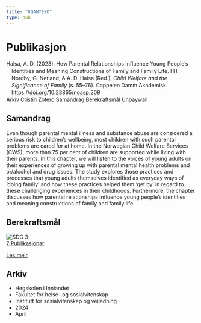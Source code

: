 ```yaml
---
title: "8QAWYEYD"
type: pub
---
```

<h1>Publikasjon</h1>
<article id="csl-bib-container-8QAWYEYD" class="csl-bib-container">
  <div class="csl-bib-body" style="line-height: 1.35; padding-left: 1em; text-indent:-1em;">
  <div class="csl-entry">Halsa, A. D. (2023). How Parental Relationships Influence Young People&#x2019;s Identities and Meaning Constructions of Family and Family Life. I H. Nordby, G. Netland, &amp; A. D. Halsa (Red.), <i>Child Welfare and the Significance of Family</i> (s. 55&#x2013;76). Cappelen Damm Akademisk. <a href="https://doi.org/10.23865/noasp.209">https://doi.org/10.23865/noasp.209</a></div>
</div>
  <div class="csl-bib-buttons">
    <a href="#taxonomy-article-8QAWYEYD" class="csl-bib-button">Arkiv</a>
    <a href="https://app.cristin.no/results/show.jsf?id=2260068" alt="Cristin URL" class="csl-bib-button">Cristin</a>
    <a href="http://zotero.org/groups/5402882/items/8QAWYEYD" alt="Zotero URL" class="csl-bib-button">Zotero</a>
    <a href="#abstract-article-8QAWYEYD" class="csl-bib-button">Samandrag</a>
    <a href="#sdg-article-8QAWYEYD" class="csl-bib-button">Berekraftsmål</a>
    <a href="https://press.nordicopenaccess.no/index.php/noasp/catalog/download/209/1167/9777" class="csl-bib-button">Unpaywall</a>
  </div>
  <div id="csl-bib-meta-container-8QAWYEYD"></div>
</article>
<div id="csl-bib-meta-8QAWYEYD" class="csl-bib-meta">
  <article id="abstract-article-8QAWYEYD" class="abstract-article">
    <h1>Samandrag</h1>
    Even though parental mental illness and substance abuse are considered a serious risk to children’s wellbeing, most children with such parental problems are cared for at home. In the Norwegian Child Welfare Services (CWS), more than 75 per cent of children are supported while living with their parents. In this chapter, we will listen to the voices of young adults on their experiences of growing up with parental mental health problems and or/alcohol and drug issues. The study explores those practices and processes that young adults themselves identified as everyday ways of ‘doing family’ and how these practices helped them ‘get by’ in regard to these challenging experiences in their childhoods. Furthermore, the chapter discusses how parental relationships influence young people’s identities and meaning constructions of family and family life.
  </article>
  <article id="sdg-article-8QAWYEYD" class="sdg-article">
    <h1>Berekraftsmål</h1>
    <div class="sdg-container"><div id="sdg3" class="sdg"> <img src="{{< params subfolder >}}images/sdg/sdg03_no.png" class="image" alt="SDG 3"> <div class="sdg-overlay"> <a href="{{< params subfolder >}}no/archive/?sdg=3#archive" class="sdg-publication-count"><span>7</span> Publikasjonar</a> <p><a href="NA" class="sdg-read-more">Les meir</a></p> </div> </div></div>
  </article>
  <article id="taxonomy-article-8QAWYEYD" class="taxonomy-article">
    <h1>Arkiv</h1>
    <ul>
      <li>Høgskolen i Innlandet</li>
      <li>Fakultet for helse- og sosialvitenskap</li>
      <li>Institutt for sosialvitenskap og veiledning</li>
      <li>2024</li>
      <li>April</li>
    </ul>
  </article>
</div>
